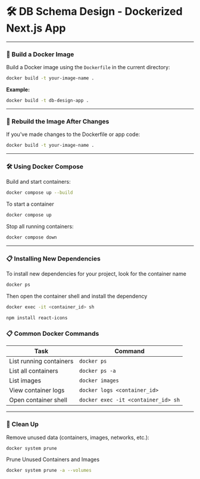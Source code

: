 # 🛠️ DB Schema Design - Dockerized Next.js App

---

### 🔨 Build a Docker Image

Build a Docker image using the `Dockerfile` in the current directory:

```bash
docker build -t your-image-name .
```

**Example:**
```bash
docker build -t db-design-app .
```

---

### 🔄 Rebuild the Image After Changes

If you've made changes to the Dockerfile or app code:

```bash
docker build -t your-image-name .
```

---

### 🛠️ Using Docker Compose

Build and start containers:

```bash
docker compose up --build
```

To start a container

```bash
docker compose up
```

Stop all running containers:

```bash
docker compose down
```
---

### 📋 Installing New Dependencies
To install new dependencies for your project, look for the container name 
```bash
docker ps
```
Then open the container shell and install the dependency
```bash
docker exec -it <container_id> sh

npm install react-icons
```

### 📋 Common Docker Commands

| Task                    | Command                             |
|-------------------------|-------------------------------------|
| List running containers | `docker ps`                         |
| List all containers     | `docker ps -a`                      |
| List images             | `docker images`                     |
| View container logs     | `docker logs <container_id>`        |
| Open container shell    | `docker exec -it <container_id> sh`|

---

### 🧯 Clean Up

Remove unused data (containers, images, networks, etc.):

```bash
docker system prune
```
Prune Unused Containers and Images

```bash
docker system prune -a --volumes
```